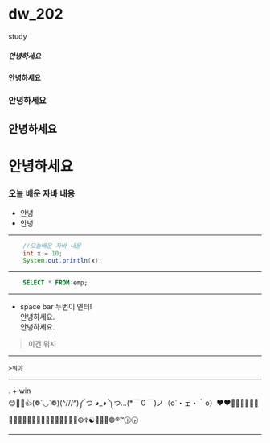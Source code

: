 # dw_202
study
##### 안녕하세요    <!-- #####h5 같은거 -->
#### 안녕하세요
### 안녕하세요
## 안녕하세요
# 안녕하세요    <!-- #####h1 같은거 -->

### 오늘 배운 자바 내용  
- 안녕
- 안녕
***
```java
    //오늘배운 자바 내용
    int x = 10;
    System.out.println(x);
```

***
```sql
    SELECT * FROM emp;
```
***
- space bar 두번이 엔터!  
안녕하세요.  
안녕하세요.

> 이건 뭐지  
***
    >뭐야
***
. + win  
😊🐱‍🏍👍(❁´◡`❁)(^///^)༼ つ ◕_◕ ༽つ...(*￣０￣)ノ（o´・ェ・｀o）❤❤💖🐱‍👤🤳🎂🌹🤢🤔🐱‍💻👏🤷‍♂️😘🐱‍🏍🛴🚝🧡💚💌☮☦☯🕎➰➗©®™🕧🕟
***
